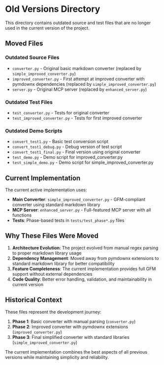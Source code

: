 # Old Versions Directory

This directory contains outdated source and test files that are no longer used in the current version of the project.

## Moved Files

### Outdated Source Files
- `converter.py` - Original basic markdown converter (replaced by `simple_improved_converter.py`)
- `improved_converter.py` - First attempt at improved converter with pymdownx dependencies (replaced by `simple_improved_converter.py`)
- `server.py` - Original MCP server (replaced by `enhanced_server.py`)

### Outdated Test Files
- `test_converter.py` - Tests for original converter
- `test_improved_converter.py` - Tests for first improved converter

### Outdated Demo Scripts
- `convert_test1.py` - Basic test conversion script
- `convert_test1_debug.py` - Debug version of test script
- `convert_test1_final.py` - Final version using original converter
- `test_demo.py` - Demo script for improved_converter.py
- `test_simple_demo.py` - Demo script for simple_improved_converter.py

## Current Implementation

The current active implementation uses:
- **Main Converter**: `simple_improved_converter.py` - GFM-compliant converter using standard markdown library
- **MCP Server**: `enhanced_server.py` - Full-featured MCP server with all functions
- **Tests**: Phase-based tests in `tests/test_phase*.py` files

## Why These Files Were Moved

1. **Architecture Evolution**: The project evolved from manual regex parsing to proper markdown library usage
2. **Dependency Management**: Moved away from pymdownx extensions to standard markdown library for better compatibility
3. **Feature Completeness**: The current implementation provides full GFM support without external dependencies
4. **Code Quality**: Better error handling, validation, and maintainability in current version

## Historical Context

These files represent the development journey:
1. **Phase 1**: Basic converter with manual parsing (`converter.py`)
2. **Phase 2**: Improved converter with pymdownx extensions (`improved_converter.py`)
3. **Phase 3**: Final simplified converter with standard libraries (`simple_improved_converter.py`)

The current implementation combines the best aspects of all previous versions while maintaining simplicity and reliability.